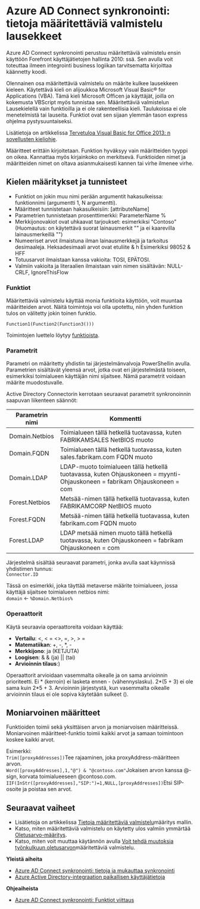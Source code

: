 <properties
    pageTitle="Azure AD Connect synkronointi: tietoja määritettäviä valmistelu lausekkeiden | Microsoft Azure"
    description="Tässä artikkelissa kerrotaan määritettäviä valmistelu lausekkeet."
    services="active-directory"
    documentationCenter=""
    authors="andkjell"
    manager="femila"
    editor=""/>

<tags
    ms.service="active-directory"
    ms.workload="identity"
    ms.tgt_pltfrm="na"
    ms.devlang="na"
    ms.topic="article"
    ms.date="08/31/2016"
    ms.author="markusvi;andkjell"/>


# <a name="azure-ad-connect-sync-understanding-declarative-provisioning-expressions"></a>Azure AD Connect synkronointi: tietoja määritettäviä valmistelu lausekkeet
Azure AD Connect synkronointi perustuu määritettäviä valmistelu ensin käyttöön Forefront käyttäjätietojen hallinta 2010: ssä. Sen avulla voit toteuttaa ilmeen integrointi business logiikan tarvitsematta kirjoittaa käännetty koodi.

Olennainen osa määritettäviä valmistelu on määrite kulkee lausekkeen kieleen. Käytettävä kieli on alijoukkoa Microsoft Visual Basic® for Applications (VBA). Tämä kieli Microsoft Officen ja käyttäjät, joilla on kokemusta VBScript myös tunnistaa sen. Määritettäviä valmistelun Lausekielellä vain funktioilla ja ei ole rakenteellisia kieli. Taulukoissa ei ole menetelmistä tai lauseita. Funktiot ovat sen sijaan ylemmän tason express ohjelma pystysuuntaiseksi.

Lisätietoja on artikkelissa [Tervetuloa Visual Basic for Office 2013: n sovellusten kieliohje](https://msdn.microsoft.com/library/gg264383.aspx).

Määritteet erittäin kirjoitetaan. Funktion hyväksyy vain määritteiden tyyppi on oikea. Kannattaa myös kirjainkoko on merkitsevä. Funktioiden nimet ja määritteiden nimet on oltava asianmukaisesti kannen tai virhe ilmenee virhe.

## <a name="language-definitions-and-identifiers"></a>Kielen määritykset ja tunnisteet

- Funktiot on jokin muu nimi perään argumentit hakasulkeissa: funktionnimi (argumentti 1, N argumentti).
- Määritteet tunnistetaan hakasulkeisiin: [attributeName]
- Parametrien tunnistetaan prosenttimerkki: ParameterName %
- Merkkijonovakiot ovat uhkaavat tarjoukset: esimerkiksi "Contoso" (Huomautus: on käytettävä suorat lainausmerkit "" ja ei kaarevilla lainausmerkeillä "")
- Numeeriset arvot ilmaistuna ilman lainausmerkkejä ja tarkoitus desimaaleja. Heksadesimaali arvot ovat etuliite & h Esimerkiksi 98052 & HFF
- Totuusarvot ilmaistaan kanssa vakioita: TOSI, EPÄTOSI.
- Valmiin vakioita ja literaalien ilmaistaan vain nimen sisältävän: NULL-CRLF, IgnoreThisFlow

### <a name="functions"></a>Funktiot
Määritettäviä valmistelu käyttää monia funktioita käyttöön, voit muuntaa määritteiden arvot. Näitä toimintoja voi olla upotettu, niin yhden funktion tulos on välitetty jokin toinen funktio.

`Function1(Function2(Function3()))`

Toimintojen luettelo löytyy [funktioista](active-directory-aadconnectsync-functions-reference.md).

### <a name="parameters"></a>Parametrit
Parametri on määritetty yhdistin tai järjestelmänvalvoja PowerShellin avulla. Parametrien sisältävät yleensä arvot, jotka ovat eri järjestelmästä toiseen, esimerkiksi toimialueen käyttäjän nimi sijaitsee. Nämä parametrit voidaan määrite muodostuvalle.

Active Directory Connectorin kerrotaan seuraavat parametrit synkronoinnin saapuvan liikenteen säännöt:

| Parametrin nimi | Kommentti |
| --- | --- |
| Domain.Netbios | Toimialueen tällä hetkellä tuotavassa, kuten FABRIKAMSALES NetBIOS muoto |
| Domain.FQDN | Toimialueen tällä hetkellä tuotavassa, kuten sales.fabrikam.com FQDN muoto |
| Domain.LDAP | LDAP-muoto toimialueen tällä hetkellä tuotavassa, kuten Ohjauskoneen = myynti-Ohjauskoneen = fabrikam Ohjauskoneen = com |
| Forest.Netbios | Metsää-nimen tällä hetkellä tuotavassa, kuten FABRIKAMCORP NetBIOS muoto |
| Forest.FQDN | Metsää-nimen tällä hetkellä tuotavassa, kuten fabrikam.com FQDN muoto |
| Forest.LDAP | LDAP metsää nimen muoto tällä hetkellä tuotavassa, kuten Ohjauskoneen = fabrikam Ohjauskoneen = com |

Järjestelmä sisältää seuraavat parametri, jonka avulla saat käynnissä yhdistimen tunnus:  
`Connector.ID`

Tässä on esimerkki, joka täyttää metaverse määrite toimialueen, jossa käyttäjä sijaitsee toimialueen netbios nimi:  
`domain` <- `%Domain.Netbios%`

### <a name="operators"></a>Operaattorit
Käytä seuraavia operaattoreita voidaan käyttää:

- **Vertailu**: <, < = <>, =, >, > =
- **Matematiikan**: +, -, \*, -
- **Merkkijono**: ja (KETJUTA)
- **Loogisen**: & & (ja) || (tai)
- **Arvioinnin tilaus**:)

Operaattorit arvioidaan vasemmalta oikealle ja on sama arvioinnin prioriteetti. Ei \* (kerroin) ei lasketa ennen - (vähennyslasku). 2\*(5 + 3) ei ole sama kuin 2\*5 + 3. Arvioinnin järjestystä, kun vasemmalta oikealle arvioinnin tilaus ei ole sopiva käytetään sulkeet ().

## <a name="multi-valued-attributes"></a>Moniarvoinen määritteet
Funktioiden toimii sekä yksittäisen arvon ja moniarvoisen määritteissä. Moniarvoinen määritteet-funktio toimii kaikki arvot ja samaan toimintoon koskee kaikki arvot.

Esimerkki:  
`Trim([proxyAddresses])`Tee rajaaminen, joka proxyAddress-määritteen arvon.  
`Word([proxyAddresses],1,"@") & "@contoso.com"`Jokaisen arvon kanssa @-sign, korvata toimialueeseen @contoso.com.  
`IIF(InStr([proxyAddresses],"SIP:")=1,NULL,[proxyAddresses])`Etsi SIP-osoite ja poistaa sen arvot.

## <a name="next-steps"></a>Seuraavat vaiheet

- Lisätietoja on artikkelissa [Tietoja määritettäviä valmistelu](active-directory-aadconnectsync-understanding-declarative-provisioning.md)määritys mallin.
- Katso, miten määritettäviä valmistelu on käytetty ulos valmiin ymmärtää [Oletusarvo-määritys](active-directory-aadconnectsync-understanding-default-configuration.md).
- Katso, miten voit muuttaa käytännön avulla [Voit tehdä muutoksia työnkulkuun oletusarvon](active-directory-aadconnectsync-change-the-configuration.md)määritettäviä valmistelu.

**Yleistä aiheita**

- [Azure AD Connect synkronointi: tietoja ja mukauttaa synkronointi](active-directory-aadconnectsync-whatis.md)
- [Azure Active Directory-integraation paikallisen käyttäjätietoja](active-directory-aadconnect.md)

**Ohjeaiheista**

- [Azure AD Connect synkronointi: Funktiot viittaus](active-directory-aadconnectsync-functions-reference.md)
